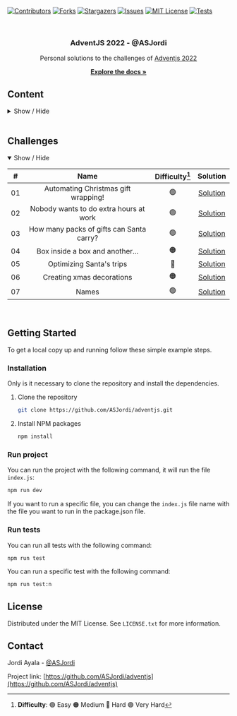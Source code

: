 <a name="readme-top"></a>

[![Contributors][contributors-shield]][contributors-url]
[![Forks][forks-shield]][forks-url]
[![Stargazers][stars-shield]][stars-url]
[![Issues][issues-shield]][issues-url]
[![MIT License][license-shield]][license-url]
[![Tests][tests-shield]][tests-url]

<br />
<div align="center">
  <h3 align="center">AdventJS 2022 - @ASJordi</h3>
  Personal solutions to the challenges of <a href="https://adventjs.dev/">Adventjs 2022</a>
  <p align="center">
    <a href="https://github.com/ASJordi/adventjs/blob/main/README.md"><strong>Explore the docs »</strong></a>
  </p>
</div>

## Content

<details>
  <summary>Show / Hide</summary>
  <ol>
    <li><a href="#challenges">Challenges</a></li>
    <li>
      <a href="#getting-started">Getting Started</a>
      <ul>
        <li><a href="#installation">Installation</a></li>
        <li><a href="#run-project">Run project</a></li>
        <li><a href="#run-tests">Run tests</a></li>
      </ul>
    </li>
    <li><a href="#license">License</a></li>
    <li><a href="#contact">Contact</a></li>
  </ol>
</details>

<br/>

## Challenges

<details open>
<summary>Show / Hide</summary>

|  #  |                  Name                             | Difficulty[^1] |                                       Solution                                  |
| :-: | :-----------------------------------------------: | :------------: |  :--------------------------------------------------------------------------: |
| 01  |    Automating Christmas gift wrapping!            |       🟢       | [Solution](src/day-one) |
| 02  |  Nobody wants to do extra hours at work           |       🟢       | [Solution](src/day-two) |
| 03  |     How many packs of gifts can Santa carry?      |       🟢       | [Solution](src/day-three) |
| 04  |      Box inside a box and another...              |       🟠       | [Solution](src/day-four) |
| 05  |            Optimizing Santa's trips               |       🔴       | [Solution](src/day-five) |
| 06  |             Creating xmas decorations             |       🟠       | [Solution](src/day-six) |
| 07  |             Names             |       🟢       | [Solution](src/day-seven) |

[^1]: **Difficulty**: 🟢 Easy 🟠 Medium 🔴 Hard 🟣 Very Hard

</details>

<br/>

## Getting Started

To get a local copy up and running follow these simple example steps.

### Installation

Only is it necessary to clone the repository and install the dependencies.

1. Clone the repository
   ```sh
   git clone https://github.com/ASJordi/adventjs.git
   ```
2. Install NPM packages
   ```sh
   npm install
   ```

### Run project

You can run the project with the following command, it will run the file `index.js`:

```sh
npm run dev
```

If you want to run a specific file, you can change the `index.js` file name with the file you want to run in the package.json file.

### Run tests

You can run all tests with the following command:

```sh
npm run test
```

You can run a specific test with the following command:

```sh
npm run test:n
```

## License

Distributed under the MIT License. See `LICENSE.txt` for more information.  

## Contact

Jordi Ayala - [@ASJordi](https://twitter.com/ASJordi)

Project link: [https://github.com/ASJordi/adventjs](https://github.com/ASJordi/adventjs)

[contributors-shield]: https://img.shields.io/github/contributors/ASJordi/adventjs.svg?style=for-the-badge
[contributors-url]: https://github.com/ASJordi/adventjs/graphs/contributors
[forks-shield]: https://img.shields.io/github/forks/ASJordi/adventjs.svg?style=for-the-badge
[forks-url]: https://github.com/ASJordi/adventjs/network/members
[stars-shield]: https://img.shields.io/github/stars/ASJordi/adventjs.svg?style=for-the-badge
[stars-url]: https://github.com/ASJordi/adventjs/stargazers
[issues-shield]: https://img.shields.io/github/issues/ASJordi/adventjs.svg?style=for-the-badge
[issues-url]: https://github.com/ASJordi/adventjs/issues
[license-shield]: https://img.shields.io/github/license/ASJordi/adventjs.svg?style=for-the-badge
[license-url]: https://github.com/ASJordi/adventjs/blob/master/LICENSE
[tests-shield]: https://img.shields.io/github/workflow/status/asjordi/adventjs/Results?style=for-the-badge&logo=github&label=RESULTS
[tests-url]: https://github.com/ASJordi/adventjs/actions